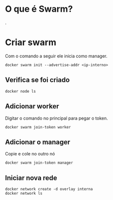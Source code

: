 # O que é Swarm?
.<br>

# Criar swarm
Com o comando a seguir ele inicia como manager.<br>
```
docker swarm init --advertise-addr <ip-interno>
```
## Verifica se foi criado
```
docker node ls
```
## Adicionar worker
Digitar o comando no principal para pegar o token.<br>
```
docker swarm join-token worker
```

## Adicionar o manager
Copie e cole no outro nó<br>
```
docker swarm join-token manager
```
## Iniciar nova rede
```
docker network create -d overlay interna
docker network ls
```
